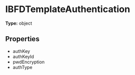 # IBFDTemplateAuthentication


**Type:** object

## Properties
* authKey
* authKeyId
* pwdEncryption
* authType
